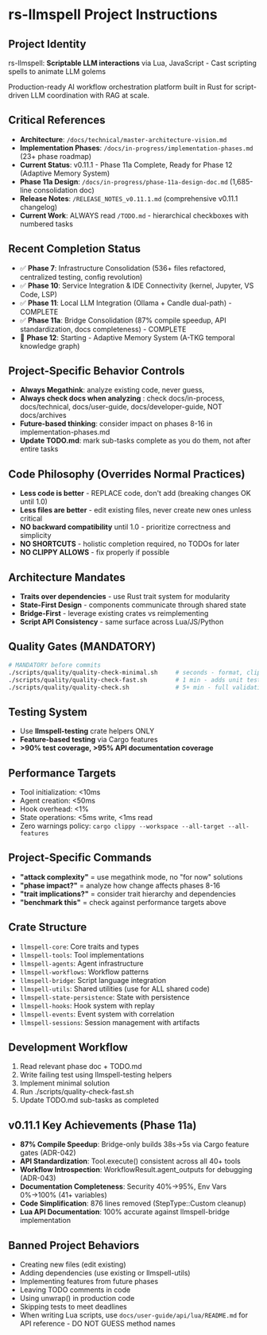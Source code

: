# rs-llmspell Project Instructions

## Project Identity
rs-llmspell: **Scriptable LLM interactions** via Lua, JavaScript - Cast scripting spells to animate LLM golems

Production-ready AI workflow orchestration platform built in Rust for script-driven LLM coordination with RAG at scale.

## Critical References
- **Architecture**: `/docs/technical/master-architecture-vision.md`
- **Implementation Phases**: `/docs/in-progress/implementation-phases.md` (23+ phase roadmap)
- **Current Status**: v0.11.1 - Phase 11a Complete, Ready for Phase 12 (Adaptive Memory System)
- **Phase 11a Design**: `/docs/in-progress/phase-11a-design-doc.md` (1,685-line consolidation doc)
- **Release Notes**: `/RELEASE_NOTES_v0.11.1.md` (comprehensive v0.11.1 changelog)
- **Current Work**: ALWAYS read `/TODO.md` - hierarchical checkboxes with numbered tasks

## Recent Completion Status
- ✅ **Phase 7**: Infrastructure Consolidation (536+ files refactored, centralized testing, config revolution)
- ✅ **Phase 10**: Service Integration & IDE Connectivity (kernel, Jupyter, VS Code, LSP)
- ✅ **Phase 11**: Local LLM Integration (Ollama + Candle dual-path) - COMPLETE
- ✅ **Phase 11a**: Bridge Consolidation (87% compile speedup, API standardization, docs completeness) - COMPLETE
- 🚧 **Phase 12**: Starting - Adaptive Memory System (A-TKG temporal knowledge graph)

## Project-Specific Behavior Controls
- **Always Megathink**: analyze existing code, never guess,
- **Always check docs when analyzing** : check docs/in-process, docs/technical, docs/user-guide, docs/developer-guide, NOT docs/archives
- **Future-based thinking**: consider impact on phases 8-16 in implementation-phases.md
- **Update TODO.md**: mark sub-tasks complete as you do them, not after entire tasks

## Code Philosophy (Overrides Normal Practices)
- **Less code is better** - REPLACE code, don't add (breaking changes OK until 1.0)
- **Less files are better** - edit existing files, never create new ones unless critical
- **NO backward compatibility** until 1.0 - prioritize correctness and simplicity
- **NO SHORTCUTS** - holistic completion required, no TODOs for later
- **NO CLIPPY ALLOWS** - fix properly if possible

## Architecture Mandates
- **Traits over dependencies** - use Rust trait system for modularity
- **State-First Design** - components communicate through shared state
- **Bridge-First** - leverage existing crates vs reimplementing
- **Script API Consistency** - same surface across Lua/JS/Python

## Quality Gates (MANDATORY)
```bash
# MANDATORY before commits
./scripts/quality/quality-check-minimal.sh     # seconds - format, clippy, compile
./scripts/quality/quality-check-fast.sh        # 1 min - adds unit tests & docs  
./scripts/quality/quality-check.sh             # 5+ min - full validation
```

## Testing System
- Use **llmspell-testing** crate helpers ONLY
- **Feature-based testing** via Cargo features
- **>90% test coverage, >95% API documentation coverage**

## Performance Targets
- Tool initialization: <10ms
- Agent creation: <50ms  
- Hook overhead: <1%
- State operations: <5ms write, <1ms read
- Zero warnings policy: `cargo clippy --workspace --all-target --all-features`

## Project-Specific Commands
- **"attack complexity"** = use megathink mode, no "for now" solutions
- **"phase impact?"** = analyze how change affects phases 8-16
- **"trait implications?"** = consider trait hierarchy and dependencies
- **"benchmark this"** = check against performance targets above

## Crate Structure
- `llmspell-core`: Core traits and types
- `llmspell-tools`: Tool implementations  
- `llmspell-agents`: Agent infrastructure
- `llmspell-workflows`: Workflow patterns
- `llmspell-bridge`: Script language integration
- `llmspell-utils`: Shared utilities (use for ALL shared code)
- `llmspell-state-persistence`: State with persistence
- `llmspell-hooks`: Hook system with replay
- `llmspell-events`: Event system with correlation
- `llmspell-sessions`: Session management with artifacts

## Development Workflow
1. Read relevant phase doc + TODO.md
2. Write failing test using llmspell-testing helpers
3. Implement minimal solution
4. Run ./scripts/quality-check-fast.sh
5. Update TODO.md sub-tasks as completed

## v0.11.1 Key Achievements (Phase 11a)
- **87% Compile Speedup**: Bridge-only builds 38s→5s via Cargo feature gates (ADR-042)
- **API Standardization**: Tool.execute() consistent across all 40+ tools
- **Workflow Introspection**: WorkflowResult.agent_outputs for debugging (ADR-043)
- **Documentation Completeness**: Security 40%→95%, Env Vars 0%→100% (41+ variables)
- **Code Simplification**: 876 lines removed (StepType::Custom cleanup)
- **Lua API Documentation**: 100% accurate against llmspell-bridge implementation

## Banned Project Behaviors
- Creating new files (edit existing)
- Adding dependencies (use existing or llmspell-utils)
- Implementing features from future phases
- Leaving TODO comments in code
- Using unwrap() in production code
- Skipping tests to meet deadlines
- When writing Lua scripts, use `docs/user-guide/api/lua/README.md` for API reference - DO NOT GUESS method names